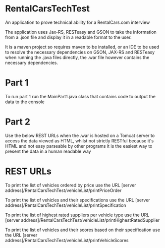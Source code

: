 # RentalCarsTechTest

An application to prove technical ability for a RentalCars.com interview

The application uses Jax-RS, RESTeasy and GSON to take the information from a .json file and display it in a readable format to the user. 

It is a maven project so requires maven to be installed, or an IDE to be used to resolve the necessary dependencies on GSON, JAX-RS and RESTeasy when running the .java files directly, the .war file however contains the necessary dependencies.

# Part 1

To run part 1 run the MainPart1.java class that contains code to output the data to the console

# Part 2 

Use the below REST URLs when the .war is hosted on a Tomcat server to access the data viewed as HTML, whilst not strictly RESTful because it's HTML and not easy parseable by other programs it is the easiest way to present the data in a human readable way

# REST URLs

To print the list of vehicles ordered by price use the URL
[server address]/RentalCarsTechTest/vehicleList/printPriceOrder

To print the list of vehicles and their specifications use the URL
[server address]/RentalCarsTechTest/vehicleList/printSpecification

To print the list of highest rated suppliers per vehicle type use the URL
[server address]/RentalCarsTechTest/vehicleList/printHighestRatedSupplier

To print the list of vehicles and their scores based on their specification use the URL
[server address]/RentalCarsTechTest/vehicleList/printVehicleScores
